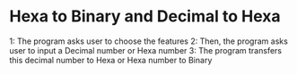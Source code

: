 # Hexa to Binary and Decimal to Hexa

1: The program asks user to choose the features
2: Then, the program asks user to input a Decimal number or Hexa number
3: The program transfers this decimal number to Hexa or Hexa number to Binary
